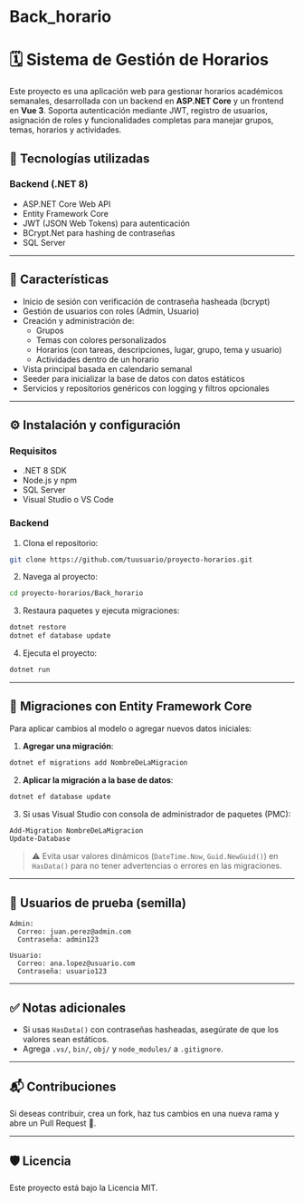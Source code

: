 # Back_horario

# 🗓️ Sistema de Gestión de Horarios

Este proyecto es una aplicación web para gestionar horarios académicos semanales, desarrollada con un backend en **ASP.NET Core** y un frontend en **Vue 3**. Soporta autenticación mediante JWT, registro de usuarios, asignación de roles y funcionalidades completas para manejar grupos, temas, horarios y actividades.

## 🚀 Tecnologías utilizadas

### Backend (.NET 8)
- ASP.NET Core Web API
- Entity Framework Core
- JWT (JSON Web Tokens) para autenticación
- BCrypt.Net para hashing de contraseñas
- SQL Server

---

## 🧠 Características

- Inicio de sesión con verificación de contraseña hasheada (bcrypt)
- Gestión de usuarios con roles (Admin, Usuario)
- Creación y administración de:
  - Grupos
  - Temas con colores personalizados
  - Horarios (con tareas, descripciones, lugar, grupo, tema y usuario)
  - Actividades dentro de un horario
- Vista principal basada en calendario semanal
- Seeder para inicializar la base de datos con datos estáticos
- Servicios y repositorios genéricos con logging y filtros opcionales

---

## ⚙️ Instalación y configuración

### Requisitos
- .NET 8 SDK
- Node.js y npm
- SQL Server
- Visual Studio o VS Code

### Backend

1. Clona el repositorio:

```bash
git clone https://github.com/tuusuario/proyecto-horarios.git
```

2. Navega al proyecto:

```bash
cd proyecto-horarios/Back_horario
```

3. Restaura paquetes y ejecuta migraciones:

```bash
dotnet restore
dotnet ef database update
```

4. Ejecuta el proyecto:

```bash
dotnet run
```

---

## 🔧 Migraciones con Entity Framework Core

Para aplicar cambios al modelo o agregar nuevos datos iniciales:

1. **Agregar una migración**:

```bash
dotnet ef migrations add NombreDeLaMigracion
```

2. **Aplicar la migración a la base de datos**:

```bash
dotnet ef database update
```

3. Si usas Visual Studio con consola de administrador de paquetes (PMC):

```powershell
Add-Migration NombreDeLaMigracion
Update-Database
```

> ⚠️ Evita usar valores dinámicos (`DateTime.Now`, `Guid.NewGuid()`) en `HasData()` para no tener advertencias o errores en las migraciones.

---

## 🔑 Usuarios de prueba (semilla)

```text
Admin:
  Correo: juan.perez@admin.com
  Contraseña: admin123

Usuario:
  Correo: ana.lopez@usuario.com
  Contraseña: usuario123
```

---

## ✅ Notas adicionales

- Si usas `HasData()` con contraseñas hasheadas, asegúrate de que los valores sean estáticos.
- Agrega `.vs/`, `bin/`, `obj/` y `node_modules/` a `.gitignore`.

---

## 📬 Contribuciones

Si deseas contribuir, crea un fork, haz tus cambios en una nueva rama y abre un Pull Request 🚀.

---

## 🛡️ Licencia

Este proyecto está bajo la Licencia MIT.

